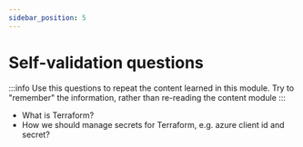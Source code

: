 ```yaml
---
sidebar_position: 5
---
```


# Self-validation questions

:::info
Use this questions to repeat the content learned in this module. Try to "remember" the information,
rather than re-reading the content module
:::

- What is Terraform?
- How we should manage secrets for Terraform, e.g. azure client id and secret?
